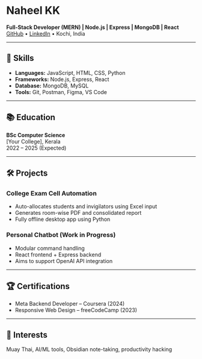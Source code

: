 # Naheel KK

**Full-Stack Developer (MERN) | Node.js | Express | MongoDB | React**  
[GitHub](https://github.com/naheelkk) • [LinkedIn](https://www.linkedin.com/in/naheel-kk/) • Kochi, India

---

## 🧠 Skills

- **Languages:** JavaScript, HTML, CSS, Python
- **Frameworks:** Node.js, Express, React
- **Database:** MongoDB, MySQL
- **Tools:** Git, Postman, Figma, VS Code

---

## 📚 Education

**BSc Computer Science**  
[Your College], Kerala  
2022 – 2025 (Expected)

---

## 🛠 Projects

### College Exam Cell Automation
- Auto-allocates students and invigilators using Excel input
- Generates room-wise PDF and consolidated report
- Fully offline desktop app using Python

### Personal Chatbot (Work in Progress)
- Modular command handling
- React frontend + Express backend
- Aims to support OpenAI API integration

---

## 🏆 Certifications

- Meta Backend Developer – Coursera (2024)
- Responsive Web Design – freeCodeCamp (2023)

---

## 🌱 Interests

Muay Thai, AI/ML tools, Obsidian note-taking, productivity hacking
